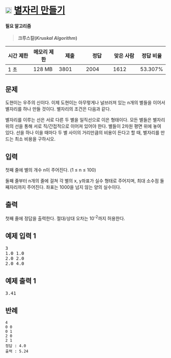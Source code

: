 # <img src="https://d2gd6pc034wcta.cloudfront.net/tier/12.svg" class="solvedac-tier" style="user-select: auto;" width="20px"> [별자리 만들기](https://www.acmicpc.net/problem/4386)

#### 필요 알고리즘
 > **크루스칼(***Kruskal Algorithm***)**
 
<div class="col-md-12" style="user-select: auto;">
			<div class="table-responsive" style="user-select: auto;">
				<table class="table" id="problem-info" style="user-select: auto;">
				<thead style="user-select: auto;">
				<tr style="user-select: auto;">
									<th style="width: 16%; user-select: auto;">시간 제한</th>
					<th style="width: 16%; user-select: auto;">메모리 제한</th>
					<th style="width: 17%; user-select: auto;">제출</th>
					<th style="width: 17%; user-select: auto;">정답</th>
					<th style="width: 17%; user-select: auto;">맞은 사람</th>
					<th style="width: 17%; user-select: auto;">정답 비율</th>
								</tr>
				</thead>
				<tbody style="user-select: auto;">
				<tr style="user-select: auto;">
				<td style="user-select: auto;">1 초</td>
				<td style="user-select: auto;">128 MB</td>
									<td style="user-select: auto;">3801</td>
					<td style="user-select: auto;">2004</td>
					<td style="user-select: auto;">1612</td>
					<td style="user-select: auto;">53.307%</td>
								</tr>
				</tbody>
				</table>
			</div>
		</div>

## 문제
도현이는 우주의 신이다. 이제 도현이는 아무렇게나 널브러져 있는 n개의 별들을 이어서 별자리를 하나 만들 것이다. 별자리의 조건은 다음과 같다.

별자리를 이루는 선은 서로 다른 두 별을 일직선으로 이은 형태이다.
모든 별들은 별자리 위의 선을 통해 서로 직/간접적으로 이어져 있어야 한다.
별들이 2차원 평면 위에 놓여 있다. 선을 하나 이을 때마다 두 별 사이의 거리만큼의 비용이 든다고 할 때, 별자리를 만드는 최소 비용을 구하시오.

## 입력
첫째 줄에 별의 개수 n이 주어진다. (1 ≤ n ≤ 100)

둘째 줄부터 n개의 줄에 걸쳐 각 별의 x, y좌표가 실수 형태로 주어지며, 최대 소수점 둘째자리까지 주어진다. 좌표는 1000을 넘지 않는 양의 실수이다.

## 출력
첫째 줄에 정답을 출력한다. 절대/상대 오차는 10<sup style="user-select: auto;">-2</sup>까지 허용한다.

<div class="col-md-12" style="user-select: auto;">
				<div class="row" style="user-select: auto;">
					<div class="col-md-6" style="user-select: auto;">
						<section id="sampleinput1" style="user-select: auto;">
						<div class="headline" style="user-select: auto;">
						<h2 style="user-select: auto;">예제 입력 1
						</h2>
						</div>
						<pre class="sampledata" id="sample-input-1" style="user-select: auto;">3
1.0 1.0
2.0 2.0
2.0 4.0
</pre>
						</section>
					</div>
					<div class="col-md-6" style="user-select: auto;">
						<section id="sampleoutput1" style="user-select: auto;">
						<div class="headline" style="user-select: auto;">
						<h2 style="user-select: auto;">예제 출력 1
						</h2>
						</div>
						<pre class="sampledata" id="sample-output-1" style="user-select: auto;">3.41
</pre>
						</section>
					</div>
									</div>
</div>


## 반례
 ```
 4
 0 0
 0 1
 2 0
 2 1
 정답 : 4.0
 출력 : 5.24
 ```
